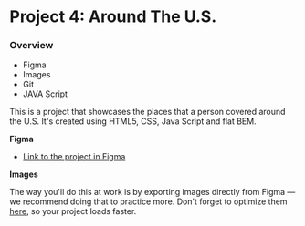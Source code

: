 # Project 4: Around The U.S.

### Overview

* Figma
* Images
* Git
* JAVA Script

This is a project that showcases the places that a person covered around the U.S. It's created using HTML5, CSS, Java Script and flat BEM.


**Figma**

* [Link to the project in Figma](https://www.figma.com/file/SurN1jaeEQIhuZEDMhmWWf/Sprint-4-Around-The-U.S.-desktop-mobile?node-id=0%3A1)

**Images**

The way you'll do this at work is by exporting images directly from Figma — we recommend doing that to practice more. Don't forget to optimize them [here](https://tinypng.com/), so your project loads faster. 


